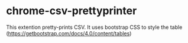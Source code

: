 # chrome-csv-prettyprinter

This extention pretty-prints CSV. 
It uses bootstrap CSS to style the table (https://getbootstrap.com/docs/4.0/content/tables)